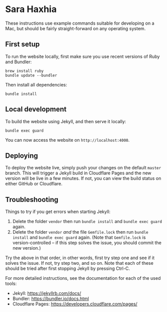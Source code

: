 Sara Haxhia
===========

These instructions use example commands suitable for developing on a Mac, but should be
fairly straight-forward on any operating system.

First setup
-----------

To run the website locally, first make sure you use recent versions of Ruby and Bundler:

```
brew install ruby
bundle update --bundler
```

Then install all dependencies:

```
bundle install
```


Local development
-----------------

To build the website using Jekyll, and then serve it locally:

```
bundle exec guard
```

You can now access the website on `http://localhost:4000`.


Deploying
---------

To deploy the website live, simply push your changes on the default `master` branch.
This will trigger a Jekyll build in Cloudflare Pages and the new version will be live in
a few minutes. If not, you can view the build status on either GitHub or Cloudflare.


Troubleshooting
---------------

Things to try if you get errors when starting Jekyll:

1. Delete the folder `vendor` then run `bundle install` and `bundle exec guard` again.
2. Delete the folder `vendor` *and* the file `Gemfile.lock` then run `bundle install`
   and `bundle exec guard` again. (Note that `Gemfile.lock` is version-controlled – if
   this step solves the issue, you should commit the new version.)

Try the above in that order, in other words, first try step one and see if it solves the
issue. If not, try step two, and so on. Note that each of these should be tried after
first stopping Jekyll by pressing Ctrl-C.

For more detailed instructions, see the documentation for each of the used tools:

* Jekyll: https://jekyllrb.com/docs/
* Bundler: https://bundler.io/docs.html
* Cloudflare Pages: https://developers.cloudflare.com/pages/

